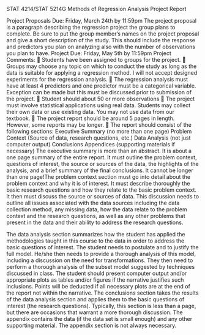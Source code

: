 STAT 4214/STAT 5214G Methods of Regression Analysis Project Report

Project Proposals Due: Friday, March 24th by 11:59pm
The project proposal is a paragraph describing the regression project the group plans to complete. Be sure to put the group member’s names on the project proposal and give a short description of the study. This should include the response and predictors you plan on analyzing also with the number of observations you plan to have.
Project Due: Friday, May 5th by 11:59pm
Project Comments:
 Students have been assigned to groups for the project.
 Groups may choose any topic on which to conduct the study as long as the data is
suitable for applying a regression method. I will not accept designed experiments for the
regression analysis.
 The regression analysis must have at least 4 predictors and one predictor must be a
categorical variable. Exception can be made but this must be discussed prior to submission of the project.
 Student should about 50 or more observations
 The project must involve statistical applications using real data. Students may collect
their own data or use existing data. You may not use data from our textbook.  The project report should be around 5 pages in length. However, some reports may be longer.  The report should consist of the following sections:    Executive Summary (no more than one page)    Problem Context (Source of data, research questions, etc.)    Data Analysis (not just computer output)    Conclusions    Appendices (supporting materials if necessary)   The executive summary is more than an abstract.  It is about a one page summary of the entire
report.  It must outline the problem context, questions of interest, the source or sources of the data, the highlights of the analysis, and a brief summary of the final conclusions.  It cannot be longer than one page!The problem context section must go into detail about the problem context and why it is of interest.  It must describe thoroughly the basic research questions and how they relate to the basic problem context.  It then must discuss the source or sources of data.  This discussion needs to outline all issues associated with the data sources including the data collection method, any missing data, how the data relate to the problem context and the research questions, as well as any other problems that present in the data and their ability to address the research questions.

The data analysis section summarizes how the student has applied the methodologies taught in this course to the data in order to address the basic questions of interest.   The student needs to postulate and to justify the full model.  He/she then needs to provide a thorough analysis of this model, including a discussion on the need for transformations.  They then need to perform a thorough analysis of the subset model suggested by techniques discussed in class. The student should present computer output and/or appropriate plots as tables and/or figures if the narrative justifies such inclusions.  Points will be deducted if all necessary plots are at the end of the report not within the narrative.
The conclusions section takes the results of the data analysis section and applies them to the basic questions of interest (the research questions).  Typically, this section is less than a page, but there are occasions that warrant a more thorough discussion. The appendix contains the data (if the data set is small enough) and any other supporting material. The appendix section is not always necessary.

